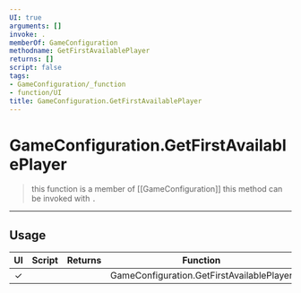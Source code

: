 ```yaml
---
UI: true
arguments: []
invoke: .
memberOf: GameConfiguration
methodname: GetFirstAvailablePlayer
returns: []
script: false
tags:
- GameConfiguration/_function
- function/UI
title: GameConfiguration.GetFirstAvailablePlayer
---
```

# GameConfiguration.GetFirstAvailablePlayer
> this function is a member of [[GameConfiguration]]
> this method can be invoked with `.`
-----
## Usage
|  UI | Script | Returns | Function | Arguments |
|:---:|:------:|-------:|:--------:|:---------|
|✓| ||GameConfiguration.GetFirstAvailablePlayer||
